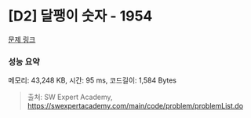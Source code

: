 # [D2] 달팽이 숫자 - 1954 

[문제 링크](https://swexpertacademy.com/main/code/problem/problemDetail.do?contestProbId=AV5PobmqAPoDFAUq) 

### 성능 요약

메모리: 43,248 KB, 시간: 95 ms, 코드길이: 1,584 Bytes



> 출처: SW Expert Academy, https://swexpertacademy.com/main/code/problem/problemList.do
